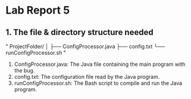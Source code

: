 # Lab Report 5
## 1. The file & directory structure needed
"
ProjectFolder/
│
├── ConfigProcessor.java
├── config.txt
└── runConfigProcessor.sh
"
1. ConfigProcessor.java: The Java file containing the main program with the bug.
2. config.txt: The configuration file read by the Java program.
3. runConfigProcessor.sh: The Bash script to compile and run the Java program.
